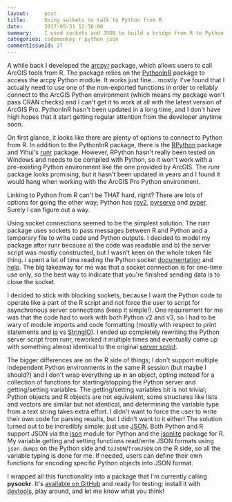 ```yaml
---
layout:     post
title:      Using sockets to talk to Python from R
date:       2017-05-31 12:30:00
summary:    I used sockets and JSON to build a bridge from R to Python.
categories: codemonkey r python json
commentIssueId: 27
---
```


A while back I developed the [arcpyr](https://github.com/mkoohafkan/arcpyr) 
package, which allows users to call ArcGIS tools from R. The package relies 
on the [PythonInR](https://cran.r-project.org/package=PythonInR) package to 
access the arcpy Python module. It works just fine... mostly. I've found 
that I actually need to use one of the non-exported functions in order to
reliably connect to the ArcGIS Python environment (which means my package 
won't pass CRAN checks) and I can't get it to work at all with the latest
version of ArcGIS Pro. PythonInR hasn't been updated in a long time, and
I don't have high hopes that it start getting regular attention from the
developer anytime soon.

On first glance, it looks like there are plenty of options to connect to
Python from R. In addition to the PythonInR package, there is the 
[RPython](https://cran.r-project.org/package=rPython) package and Yihui's 
[runr](https://github.com/yihui/runr) package. However, RPython hasn't 
really been tested on Windows and needs to be compiled with Python, so it
won't work with a pre-existing Python environment like the one provided by 
ArcGIS. The runr package looks promising, but it hasn't been updated in
years and I found it would hang when working with the ArcGIS Pro Python
environment.

Linking to Python from R can't be THAT hard, right? There are lots of options
for going the other way; Python has [rpy2](https://rpy2.bitbucket.io), 
[pyrserve](https://pypi.python.org/pypi/pyRserve) and
[pyper](https://pypi.python.org/pypi/PypeR/1.1.0). Surely I can figure out a way.

Using socket connections seemed to be the simplest solution. The runr
package uses sockets to pass messages between R and Python and a 
temporary file to write code and Python outputs. I decided to model
my package after runr because a) the code was readable and b) the server
script was mostly constructed, but I wasn't keen on the whole token file
thing. I spent a lot of time reading the Python socket
[documentation](https://docs.python.org/3/library/socket.html) and
[help](https://docs.python.org/2/howto/sockets.html). The big takeaway for me
was that a socket connection is for one-time use only, so the best way to 
indicate that you're finished sending data is to close the socket. 

I decided to stick with blocking sockets, because I want the Python code to
operate like a part of the R script and not force the user to script for
asynchronous server connections (keep it simple!). One requirement for me 
was that the code had to work with both Python v2 and v3, so I had to be wary 
of module imports and code formatting (mostly with respect to 
print statements and [io](https://docs.python.org/3/library/io.html) vs
[StringIO](https://docs.python.org/2/library/stringio.html)). I ended up completely 
rewriting the Python server script from runr, reworked it multiple times and 
eventually came up with something almost identical to the original 
[server script](https://github.com/yihui/runr/blob/master/inst/lang/python_socket.py). 


The bigger differences are on the R side of things; I don't
support multiple independent Python environments in the same R session
(but maybe I should?) and I don't wrap everything up in an object, opting
instead for a collection of functions for starting/stopping the Python server
and getting/setting variables. The getting/setting variables bit is not trivial;
Python objects and R objects are not equivalent, some structures like lists and
vectors are similar but not identical, and determining the variable type from
a text string takes
extra effort. I didn't want to force the user to write their own code for parsing
results, but I didn't want to it either! The solution turned out to be incredibly 
simple: just use [JSON](https://www.json.org). Both Python and R support JSON via the 
[json](https://docs.python.org/3/library/json.html) module for Python and the 
[jsonlite](https://cran.r-project.org/package=jsonlite) package for R. My variable getting 
and setting functions read/write JSON formats using `json.dumps` on the Python side and
`toJSON`/`fromJSON` on the R side, so all the variable typing is done 
for me. If needed, users can define their own functions for encoding specific Python 
objects into JSON format.

I wrapped all this functionality into a package that I'm currently calling 
**pysockr**. It's [available on GitHub](https://github.com/mkoohafkan/pysockr) and ready for
testing; install it with [devtools](https://cran.r-project.org/package=devtools), play around, 
and let me know what you think!
